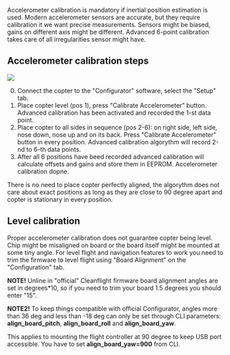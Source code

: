 Accelerometer calibration is mandatory if inertial position estimation is used. Modern accelerometer sensors are accurate, but they require calibration it we want precise measurements. Sensors might be biased, gains on different axis might be different. Advanced 6-point calibration takes care of all irregularities sensor might have.

## Accelerometer calibration steps

![](https://github.com/digitalentity/nav-rewrite-docs/blob/master/docs/assets/acc-calibration-positions.jpg)

0. Connect the copter to the "Configurator" software, select the "Setup" tab.
1. Place copter level (pos 1), press "Calibrate Accelerometer" button. Advanced calibration has been activated and recorded the 1-st data point.
2. Place copter to all sides in sequence (pos 2-6): on right side, left side, nose down, nose up and on its back. Press "Calibrate Accelerometer" button in every position. Advanced calibration algorythm will record 2-nd to 6-th data points.
3. After all 6 positions have beed recorded advanced calibration will calculate offsets and gains and store them in EEPROM. Accelerometer calibration dopne.

There is no need to place copter perfectly aligned, the algorythm does not care about exact positions as long as they are close to 90 degree apart and copter is stationary in every position.

## Level calibration

Proper accelerometer calibration does not guarantee copter being level. Chip might be misaligned on board or the board itself might be mounted at some tiny angle. For level flight and navigation features to work you need to trim the firmware to level flight using "Board Alignment" on the "Configuration" tab. 

**NOTE!** Unline in "official" Cleanflight firmware board alignment angles are set in degrees*10, so if you need to trim your board 1.5 degrees you should enter "15".

**NOTE2!** To keep things compatible with official Configurator, angles more than 36 deg and less than -18 deg can only be set through CLI parameters: **align_board_pitch**, **align_board_roll** and **align_board_yaw**. 

This applies to mounting the flight controller at 90 degree to keep USB port accessible. You have to set **align_board_yaw=900** from CLI.
